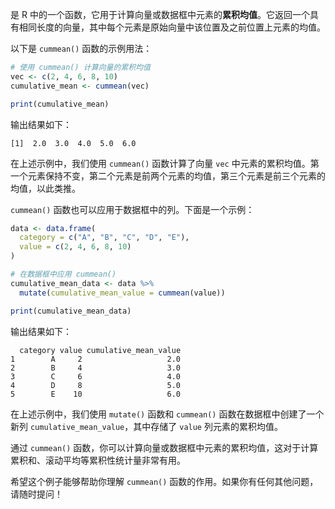 是 R 中的一个函数，它用于计算向量或数据框中元素的**累积均值**。它返回一个具有相同长度的向量，其中每个元素是原始向量中该位置及之前位置上元素的均值。

以下是 `cummean()` 函数的示例用法：

```R
# 使用 cummean() 计算向量的累积均值
vec <- c(2, 4, 6, 8, 10)
cumulative_mean <- cummean(vec)

print(cumulative_mean)
```

输出结果如下：

```
[1]  2.0  3.0  4.0  5.0  6.0
```

在上述示例中，我们使用 `cummean()` 函数计算了向量 `vec` 中元素的累积均值。第一个元素保持不变，第二个元素是前两个元素的均值，第三个元素是前三个元素的均值，以此类推。

`cummean()` 函数也可以应用于数据框中的列。下面是一个示例：

```R
data <- data.frame(
  category = c("A", "B", "C", "D", "E"),
  value = c(2, 4, 6, 8, 10)
)

# 在数据框中应用 cummean()
cumulative_mean_data <- data %>%
  mutate(cumulative_mean_value = cummean(value))

print(cumulative_mean_data)
```

输出结果如下：

```
  category value cumulative_mean_value
1        A     2                   2.0
2        B     4                   3.0
3        C     6                   4.0
4        D     8                   5.0
5        E    10                   6.0
```

在上述示例中，我们使用 `mutate()` 函数和 `cummean()` 函数在数据框中创建了一个新列 `cumulative_mean_value`，其中存储了 `value` 列元素的累积均值。

通过 `cummean()` 函数，你可以计算向量或数据框中元素的累积均值，这对于计算累积和、滚动平均等累积性统计量非常有用。

希望这个例子能够帮助你理解 `cummean()` 函数的作用。如果你有任何其他问题，请随时提问！